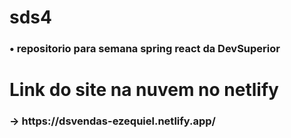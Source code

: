 <h1>sds4
<h3>• repositorio para semana spring react da DevSuperior

<h1>Link do site na nuvem no netlify

<h3>-> https://dsvendas-ezequiel.netlify.app/

